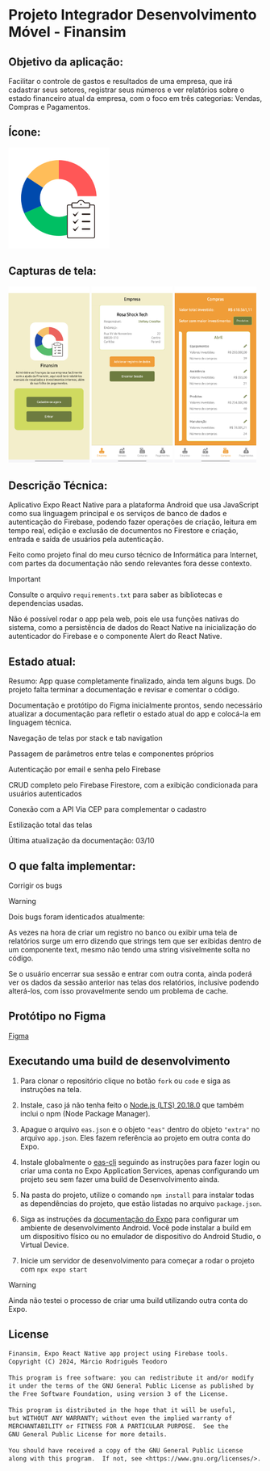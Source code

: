# Projeto Integrador Desenvolvimento Móvel - Finansim

## Objetivo da aplicação:

Facilitar o controle de gastos e resultados de uma empresa, que irá cadastrar seus setores, registrar seus números e ver relatórios sobre o estado financeiro atual da empresa, com o foco em três categorias: Vendas, Compras e Pagamentos.

## Ícone:
![screenshot](logo.png)

## Capturas de tela:
<img src="tela_boas_vindas.png" width="32%">  <img src="tela_empresa.png" width="32%">  <img src="tela_compras.png" width="32%">

## Descrição Técnica:

Aplicativo Expo React Native para a plataforma Android que usa JavaScript como sua linguagem principal e os serviços de banco de dados e autenticação do Firebase, podendo fazer operações de criação, leitura em tempo real, edição e exclusão de documentos no Firestore e criação, entrada e saída de usuários pela autenticação.

Feito como projeto final do meu curso técnico de Informática para Internet, com partes da documentação não sendo relevantes fora desse contexto.

>[!IMPORTANT]
> Consulte o arquivo ```requirements.txt``` para saber as bibliotecas e dependencias usadas.
>
> Não é possível rodar o app pela web, pois ele usa funções nativas do sistema, como a persistência de dados do React Native na inicialização do autenticador do Firebase e o componente Alert do React Native.

## Estado atual:

Resumo: App quase completamente finalizado, ainda tem alguns bugs. Do projeto falta terminar a documentação e revisar e comentar o código.

Documentação e protótipo do Figma inicialmente prontos, sendo necessário atualizar a documentação para refletir o estado atual do app e colocá-la em linguagem técnica.

Navegação de telas por stack e tab navigation

Passagem de parâmetros entre telas e componentes próprios

Autenticação por email e senha pelo Firebase

CRUD completo pelo Firebase Firestore, com a exibição condicionada para usuários autenticados

Conexão com a API Via CEP para complementar o cadastro

Estilização total das telas

Última atualização da documentação: 03/10

## O que falta implementar:

Corrigir os bugs

>[!WARNING]
> Dois bugs foram identicados atualmente:
>
> As vezes na hora de criar um registro no banco ou exibir uma tela de relatórios surge um erro dizendo que strings tem que ser exibidas dentro de um componente text, mesmo não tendo uma string visivelmente solta no código.
>
> Se o usuário encerrar sua sessão e entrar com outra conta, ainda poderá ver os dados da sessão anterior nas telas dos relatórios, inclusive podendo alterá-los, com isso provavelmente sendo um problema de cache.

## Protótipo no Figma
[Figma](https://www.figma.com/design/s2pnA0seBIVWfZWlOaJChV/App-de-Finan%C3%A7as?node-id=0-1&t=19tIYorPdagTO9BV-1)

<!-- ## Link de download da build Preview
Link expirado -->

## Executando uma build de desenvolvimento

1. Para clonar o repositório clique no botão ```fork``` ou ```code``` e siga as instruções na tela.

2. Instale, caso já não tenha feito o [Node.js (LTS) 20.18.0](https://nodejs.org/pt) que também inclui o npm (Node Package Manager).

3. Apague o arquivo ```eas.json``` e o objeto ```"eas"``` dentro do objeto ```"extra"``` no arquivo ```app.json```. Eles fazem referência ao projeto em outra conta do Expo.

4. Instale globalmente o [eas-cli](https://docs.expo.dev/get-started/set-up-your-environment/?platform=android&device=physical&mode=development-build) seguindo as instruções para fazer login ou criar uma conta no Expo Application Services, apenas configurando um projeto seu sem fazer uma build de Desenvolvimento ainda.

5. Na pasta do projeto, utilize o comando ```npm install``` para instalar todas as dependências do projeto, que estão listadas no arquivo ```package.json```.

6. Siga as instruções da [documentação do Expo](https://docs.expo.dev/get-started/set-up-your-environment/?platform=android&device=physical&mode=development-build) para configurar um ambiente de desenvolvimento Android.
Você pode instalar a build em um dispositivo físico ou no emulador de dispositivo do Android Studio, o Virtual Device.

7. Inicie um servidor de desenvolvimento para começar a rodar o projeto com ```npx expo start```

>[!WARNING]
>
> Ainda não testei o processo de criar uma build utilizando outra conta do Expo.

## License
    Finansim, Expo React Native app project using Firebase tools.
    Copyright (C) 2024, Márcio Rodriguês Teodoro

    This program is free software: you can redistribute it and/or modify
    it under the terms of the GNU General Public License as published by
    the Free Software Foundation, using version 3 of the License.
    
    This program is distributed in the hope that it will be useful,
    but WITHOUT ANY WARRANTY; without even the implied warranty of
    MERCHANTABILITY or FITNESS FOR A PARTICULAR PURPOSE.  See the
    GNU General Public License for more details.

    You should have received a copy of the GNU General Public License
    along with this program.  If not, see <https://www.gnu.org/licenses/>.
